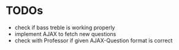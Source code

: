 # TODOs

- check if bass treble is working properly
- implement AJAX to fetch new questions
- check with Professor if given AJAX-Question format is correct
